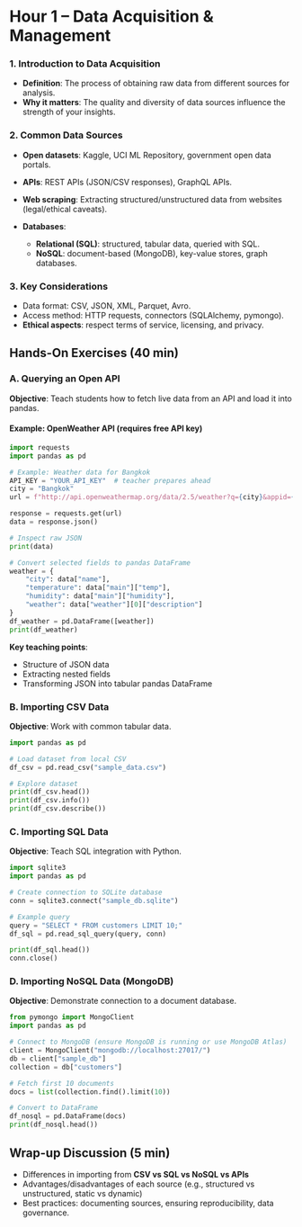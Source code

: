 
# **Hour 1 – Data Acquisition & Management**

### 1. Introduction to Data Acquisition

* **Definition**: The process of obtaining raw data from different sources for analysis.
* **Why it matters**: The quality and diversity of data sources influence the strength of your insights.

### 2. Common Data Sources

* **Open datasets**: Kaggle, UCI ML Repository, government open data portals.
* **APIs**: REST APIs (JSON/CSV responses), GraphQL APIs.
* **Web scraping**: Extracting structured/unstructured data from websites (legal/ethical caveats).
* **Databases**:

  * **Relational (SQL)**: structured, tabular data, queried with SQL.
  * **NoSQL**: document-based (MongoDB), key-value stores, graph databases.

### 3. Key Considerations

* Data format: CSV, JSON, XML, Parquet, Avro.
* Access method: HTTP requests, connectors (SQLAlchemy, pymongo).
* **Ethical aspects**: respect terms of service, licensing, and privacy.


## **Hands-On Exercises (40 min)**

### **A. Querying an Open API**

**Objective**: Teach students how to fetch live data from an API and load it into pandas.

#### Example: OpenWeather API (requires free API key)

```python
import requests
import pandas as pd

# Example: Weather data for Bangkok
API_KEY = "YOUR_API_KEY"  # teacher prepares ahead
city = "Bangkok"
url = f"http://api.openweathermap.org/data/2.5/weather?q={city}&appid={API_KEY}&units=metric"

response = requests.get(url)
data = response.json()

# Inspect raw JSON
print(data)

# Convert selected fields to pandas DataFrame
weather = {
    "city": data["name"],
    "temperature": data["main"]["temp"],
    "humidity": data["main"]["humidity"],
    "weather": data["weather"][0]["description"]
}
df_weather = pd.DataFrame([weather])
print(df_weather)
```

**Key teaching points**:

* Structure of JSON data
* Extracting nested fields
* Transforming JSON into tabular pandas DataFrame


### **B. Importing CSV Data**

**Objective**: Work with common tabular data.

```python
import pandas as pd

# Load dataset from local CSV
df_csv = pd.read_csv("sample_data.csv")

# Explore dataset
print(df_csv.head())
print(df_csv.info())
print(df_csv.describe())
```


### **C. Importing SQL Data**

**Objective**: Teach SQL integration with Python.

```python
import sqlite3
import pandas as pd

# Create connection to SQLite database
conn = sqlite3.connect("sample_db.sqlite")

# Example query
query = "SELECT * FROM customers LIMIT 10;"
df_sql = pd.read_sql_query(query, conn)

print(df_sql.head())
conn.close()
```


### **D. Importing NoSQL Data (MongoDB)**

**Objective**: Demonstrate connection to a document database.

```python
from pymongo import MongoClient
import pandas as pd

# Connect to MongoDB (ensure MongoDB is running or use MongoDB Atlas)
client = MongoClient("mongodb://localhost:27017/")
db = client["sample_db"]
collection = db["customers"]

# Fetch first 10 documents
docs = list(collection.find().limit(10))

# Convert to DataFrame
df_nosql = pd.DataFrame(docs)
print(df_nosql.head())
```

 
## **Wrap-up Discussion (5 min)**

* Differences in importing from **CSV vs SQL vs NoSQL vs APIs**
* Advantages/disadvantages of each source (e.g., structured vs unstructured, static vs dynamic)
* Best practices: documenting sources, ensuring reproducibility, data governance.

 

